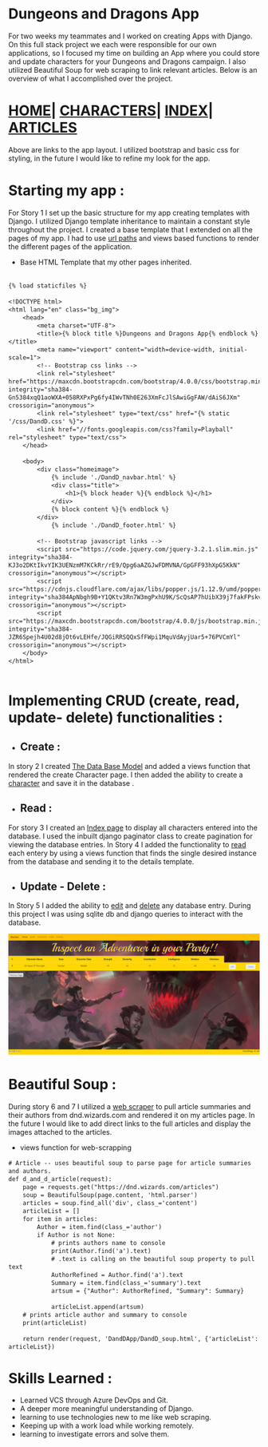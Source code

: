 # Dungeons and Dragons App
For two weeks my teammates and I worked on creating  Apps with Django. On this full stack project we each were responsible for our own applications, so I focused my time on building an App where you could store and update characters for your Dungeons and Dragons campaign. I also utilized Beautiful Soup for web scraping to link relevant articles. Below is an overview of what I accomplished over the project.
# [HOME](https://github.com/Driventobraise/PythonLiveProject/blob/main/home2.png)| [CHARACTERS](https://github.com/Driventobraise/PythonLiveProject/blob/main/add_character3.png)| [INDEX](https://github.com/Driventobraise/PythonLiveProject/blob/main/indexpg2.png)| [ARTICLES](https://github.com/Driventobraise/PythonLiveProject/blob/main/webscraperpg2.png)
Above are links to the app layout. I utilized bootstrap and basic css for styling, in the future I would like to refine my look for the app.
# Starting my app :
For Story 1 I set up the basic structure for my app creating templates with Django. I utilized Django template inheritance to maintain a constant style throughout the project. I created a base template that I extended on all the pages of my app. I had to use [url paths](https://github.com/Driventobraise/PythonLiveProject/blob/main/urlpatterns.png) and views based functions to render the different pages of the application.
* Base HTML Template that my other pages inherited.
```

{% load staticfiles %}

<!DOCTYPE html>
<html lang="en" class="bg_img">
    <head>
        <meta charset="UTF-8">
        <title>{% block title %}Dungeons and Dragons App{% endblock %}</title>
        <meta name="viewport" content="width=device-width, initial-scale=1">
        <!-- Bootstrap css links -->
        <link rel="stylesheet" href="https://maxcdn.bootstrapcdn.com/bootstrap/4.0.0/css/bootstrap.min.css" integrity="sha384-Gn5384xqQ1aoWXA+058RXPxPg6fy4IWvTNh0E263XmFcJlSAwiGgFAW/dAiS6JXm" crossorigin="anonymous">
        <link rel="stylesheet" type="text/css" href="{% static '/css/DandD.css' %}">
        <link href="//fonts.googleapis.com/css?family=Playball" rel="stylesheet" type="text/css">
    </head>

    <body>
        <div class="homeimage">
            {% include './DandD_navbar.html' %}
            <div class="title">
                <h1>{% block header %}{% endblock %}</h1>
            </div>
            {% block content %}{% endblock %}
        </div>
            {% include './DandD_footer.html' %}

        <!-- Bootstrap javascript links -->
        <script src="https://code.jquery.com/jquery-3.2.1.slim.min.js" integrity="sha384-KJ3o2DKtIkvYIK3UENzmM7KCkRr/rE9/Qpg6aAZGJwFDMVNA/GpGFF93hXpG5KkN"      crossorigin="anonymous"></script>
        <script src="https://cdnjs.cloudflare.com/ajax/libs/popper.js/1.12.9/umd/popper.min.js" integrity="sha384ApNbgh9B+Y1QKtv3Rn7W3mgPxhU9K/ScQsAP7hUibX39j7fakFPskvXusvfa0b4Q" crossorigin="anonymous"></script>
        <script src="https://maxcdn.bootstrapcdn.com/bootstrap/4.0.0/js/bootstrap.min.js" integrity="sha384-JZR6Spejh4U02d8jOt6vLEHfe/JQGiRRSQQxSfFWpi1MquVdAyjUar5+76PVCmYl"    crossorigin="anonymous"></script>
    </body>
</html>
    
```
# Implementing CRUD (create, read, update- delete) functionalities :
* ## Create :
In story 2 I created [The Data Base Model](https://github.com/Driventobraise/PythonLiveProject/blob/main/DBmodel.png) and added a views function that rendered the create Character  page. I then added the ability to create a [character](https://github.com/Driventobraise/PythonLiveProject/blob/main/views1.png) and save it in the database .  
* ## Read :
For story 3 I created an [Index page](https://github.com/Driventobraise/PythonLiveProject/blob/main/index.png) to display all characters entered into the database. I used the inbuilt django paginator class to create pagination for viewing the database entries. In Story 4 I added the functionality to [read](https://github.com/Driventobraise/PythonLiveProject/blob/main/detailspage.png) each entery by using a views function that finds the single desired instance from the database and sending it to the details template.
* ## Update - Delete :
In Story 5 I added the ability to [edit](https://github.com/Driventobraise/PythonLiveProject/blob/main/editpage.png) and [delete](https://github.com/Driventobraise/PythonLiveProject/blob/main/views2.png) any database entry. During this project I was using sqlite db and django queries to interact with the database.

<img src="https://github.com/Driventobraise/PythonLiveProject/blob/main/edited_delete2.png">

# Beautiful Soup :
During story 6 and 7 I utilized a [web scraper](https://github.com/Driventobraise/PythonLiveProject/blob/main/views4.png) to pull article summaries and their authors from dnd.wizards.com and rendered it on my articles page. In the future I would like to add direct links to the full articles and display the images attached to the articles.

* views function for web-scrapping
```
# Article -- uses beautiful soup to parse page for article summaries and authors.
def d_and_d_article(request):
    page = requests.get("https://dnd.wizards.com/articles")
    soup = BeautifulSoup(page.content, 'html.parser')
    articles = soup.find_all('div', class_='content')
    articleList = []
    for item in articles:
        Author = item.find(class_='author')
        if Author is not None:
            # prints authors name to console
            print(Author.find('a').text)
            # .text is calling on the beautiful soup property to pull text
            AuthorRefined = Author.find('a').text
            Summary = item.find(class_='summary').text
            artsum = {"Author": AuthorRefined, "Summary": Summary}

            articleList.append(artsum)
    # prints article author and summary to console 
    print(articleList)

    return render(request, 'DandDApp/DandD_soup.html', {'articleList': articleList})

```
# Skills Learned :
* Learned VCS through Azure DevOps and Git.
* A deeper more meaningful understanding of Django.
* learning to use technologies new to me like web scraping.
* Keeping up with a work load while working remotely.
* learning to investigate errors and solve them.
